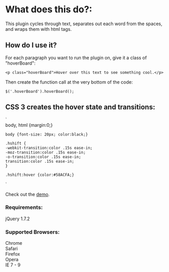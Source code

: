 # What does this do?: 
This plugin cycles through text, separates out each word from the spaces, and wraps them with html tags.

## How do I use it?
For each paragraph you want to run the plugin on, give it a class of "hoverBoard":

`<p class="hoverBoard">Hover over this text to see something cool.</p>`  
  
Then create the function call at the very bottom of the code:
  
`$('.hoverBoard').hoverBoard();`  

## CSS 3 creates the hover state and transitions:

`  
    body, html {margin:0;}

    body {font-size: 20px; color:black;}

    .hshift {   
    -webkit-transition:color .15s ease-in;
    -moz-transition:color .15s ease-in;  
    -o-transition:color .15s ease-in;  
    transition:color .15s ease-in;  
    }

    .hshift:hover {color:#58ACFA;}
`

Check out the [demo](http://jsfiddle.net/ZICKONEZERO/7JPy3/1/). 

### Requirements:
jQuery 1.7.2

### Supported Browsers:
Chrome  
Safari  
Firefox  
Opera  
IE 7 - 9